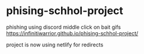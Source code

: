 # phising-schhol-project
 phishing using discord middle click on bait gifs
https://infinitiwarrior.github.io/phising-schhol-project/


project is now using netlify for redirects